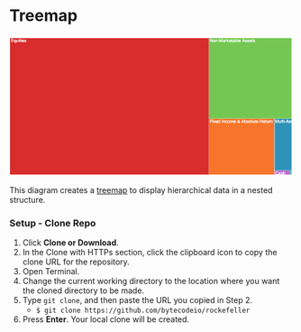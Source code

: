 #  Treemap

![](treemap.png)

This diagram creates a [treemap](https://en.wikipedia.org/wiki/Treemapping) to display hierarchical data in a nested structure.

### Setup - Clone Repo

1. Click **Clone or Download**.
2. In the Clone with HTTPs section, click the clipboard icon to copy the clone URL for the repository.
3. Open Terminal.
4. Change the current working directory to the location where you want the cloned directory to be made.
5. Type `git clone`, and then paste the URL you copied in Step 2.
	* `$ git clone https://github.com/bytecodeio/rockefeller`
6. Press **Enter**. Your local clone will be created.



